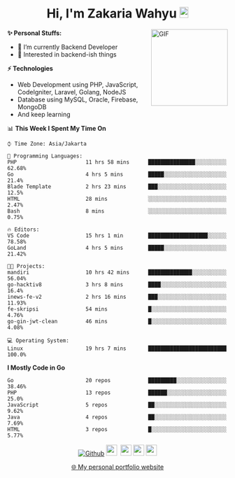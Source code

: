<h1 align="center">Hi, I'm Zakaria Wahyu <img src="https://github.com/TheDudeThatCode/TheDudeThatCode/blob/master/Assets/Hi.gif" width="20px" height="25px"></h1>

<img align="right" alt="GIF" height="175px" src="https://www.nayakapratama.co.id/wp-content/uploads/2019/07/Website-Maintenance.gif" />

**✨ Personal Stuffs:**
- 🔭 I’m currently Backend Developer
- 🌱 Interested in backend-ish things

**⚡ Technologies**
- Web Development using PHP, JavaScript, CodeIgniter, Laravel, Golang, NodeJS
- Database using MySQL, Oracle, Firebase, MongoDB
- And keep learning

<!--START_SECTION:waka-->
📊 **This Week I Spent My Time On** 

```text
⌚︎ Time Zone: Asia/Jakarta

💬 Programming Languages: 
PHP                      11 hrs 58 mins      ███████████████░░░░░░░░░░   62.68% 
Go                       4 hrs 5 mins        █████░░░░░░░░░░░░░░░░░░░░   21.4% 
Blade Template           2 hrs 23 mins       ███░░░░░░░░░░░░░░░░░░░░░░   12.5% 
HTML                     28 mins             ░░░░░░░░░░░░░░░░░░░░░░░░░   2.47% 
Bash                     8 mins              ░░░░░░░░░░░░░░░░░░░░░░░░░   0.75%

🔥 Editors: 
VS Code                  15 hrs 1 min        ███████████████████░░░░░░   78.58% 
GoLand                   4 hrs 5 mins        █████░░░░░░░░░░░░░░░░░░░░   21.42%

🐱‍💻 Projects: 
mandiri                  10 hrs 42 mins      ██████████████░░░░░░░░░░░   56.04% 
go-hacktiv8              3 hrs 8 mins        ████░░░░░░░░░░░░░░░░░░░░░   16.4% 
inews-fe-v2              2 hrs 16 mins       ███░░░░░░░░░░░░░░░░░░░░░░   11.93% 
fe-skripsi               54 mins             █░░░░░░░░░░░░░░░░░░░░░░░░   4.76% 
go-gin-jwt-clean         46 mins             █░░░░░░░░░░░░░░░░░░░░░░░░   4.08%

💻 Operating System: 
Linux                    19 hrs 7 mins       █████████████████████████   100.0%

```

**I Mostly Code in Go** 

```text
Go                       20 repos            █████████░░░░░░░░░░░░░░░░   38.46% 
PHP                      13 repos            ██████░░░░░░░░░░░░░░░░░░░   25.0% 
JavaScript               5 repos             ██░░░░░░░░░░░░░░░░░░░░░░░   9.62% 
Java                     4 repos             ██░░░░░░░░░░░░░░░░░░░░░░░   7.69% 
HTML                     3 repos             █░░░░░░░░░░░░░░░░░░░░░░░░   5.77%

```



<!--END_SECTION:waka-->

<p align="center">
<a href="https://github.com/zakariawahyu" target="_blank"><img alt="Github" src="https://img.shields.io/badge/GitHub-%2312100E.svg?&style=for-the-badge&logo=Github&logoColor=white" /></a>
<a href="https://www.twitter.com/_zakariawahyu"><img src="https://img.shields.io/badge/twitter-%231DA1F2.svg?&style=for-the-badge&logo=twitter&logoColor=white" height=25></a> 
<a href="https://www.linkedin.com/in/zakariawahyu"><img src="https://img.shields.io/badge/linkedin-%230077B5.svg?&style=for-the-badge&logo=linkedin&logoColor=white" height=25></a> 
<a href="https://www.instagram.com/_zakariawahyu"><img src="https://img.shields.io/badge/instagram-%23E4405F.svg?&style=for-the-badge&logo=instagram&logoColor=white" height=25></a>
<a href="https://medium.com/@zakariawahyu"><img src="https://img.shields.io/badge/Medium-12100E?style=for-the-badge&logo=medium&logoColor=white" height=25></a>
</p>
<p align="center"><a href="https://www.zakariawahyu.com" target="_blank">🌐 My personal portfolio website</a></p>
